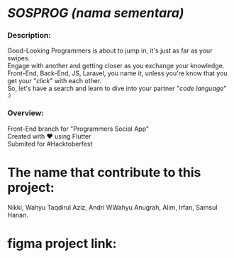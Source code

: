 # *SOSPROG* _(nama sementara)_  
### Description:
Good-Looking Programmers is about to jump in, it's just as far as your swipes.  
Engage with another and getting closer as you exchange your knowledge.  
Front-End, Back-End, JS, Laravel, you name it, unless you're know that you get your "_click_" with each other.  
So, let's have a search and learn to dive into your partner "_code language_" <sub>;)</sub>  

### Overview:
Front-End branch for "Programmers Social App"  
Created with ❤️️ using Flutter  
Submited for #Hacktoberfest  

# The name that contribute to this project:
Nikki, Wahyu Taqdirul Aziz, Andri WWahyu Anugrah, Alim, Irfan, Samsul Hanan.



# figma project link: 
